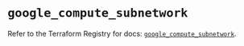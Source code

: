 # `google_compute_subnetwork`

Refer to the Terraform Registry for docs: [`google_compute_subnetwork`](https://registry.terraform.io/providers/hashicorp/google/6.29.0/docs/resources/compute_subnetwork).

